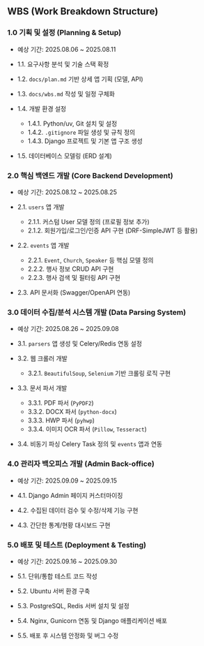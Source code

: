 ## WBS (Work Breakdown Structure)

### 1.0 기획 및 설정 (Planning & Setup)
- 예상 기간: 2025.08.06 ~ 2025.08.11

- 1.1. 요구사항 분석 및 기술 스택 확정
- 1.2. `docs/plan.md` 기반 상세 앱 기획 (모델, API)
- 1.3. `docs/wbs.md` 작성 및 일정 구체화
- 1.4. 개발 환경 설정
  - 1.4.1. Python/uv, Git 설치 및 설정
  - 1.4.2. `.gitignore` 파일 생성 및 규칙 정의
  - 1.4.3. Django 프로젝트 및 기본 앱 구조 생성
- 1.5. 데이터베이스 모델링 (ERD 설계)

### 2.0 핵심 백엔드 개발 (Core Backend Development)
- 예상 기간: 2025.08.12 ~ 2025.08.25

- 2.1. `users` 앱 개발
  - 2.1.1. 커스텀 User 모델 정의 (프로필 정보 추가)
  - 2.1.2. 회원가입/로그인/인증 API 구현 (DRF-SimpleJWT 등 활용)
- 2.2. `events` 앱 개발
  - 2.2.1. `Event`, `Church`, `Speaker` 등 핵심 모델 정의
  - 2.2.2. 행사 정보 CRUD API 구현
  - 2.2.3. 행사 검색 및 필터링 API 구현
- 2.3. API 문서화 (Swagger/OpenAPI 연동)

### 3.0 데이터 수집/분석 시스템 개발 (Data Parsing System)
- 예상 기간: 2025.08.26 ~ 2025.09.08

- 3.1. `parsers` 앱 생성 및 Celery/Redis 연동 설정
- 3.2. 웹 크롤러 개발
  - 3.2.1. `BeautifulSoup`, `Selenium` 기반 크롤링 로직 구현
- 3.3. 문서 파서 개발
  - 3.3.1. PDF 파서 (`PyPDF2`)
  - 3.3.2. DOCX 파서 (`python-docx`)
  - 3.3.3. HWP 파서 (`pyhwp`)
  - 3.3.4. 이미지 OCR 파서 (`Pillow`, `Tesseract`)
- 3.4. 비동기 파싱 Celery Task 정의 및 `events` 앱과 연동

### 4.0 관리자 백오피스 개발 (Admin Back-office)
- 예상 기간: 2025.09.09 ~ 2025.09.15

- 4.1. Django Admin 페이지 커스터마이징
- 4.2. 수집된 데이터 검수 및 수정/삭제 기능 구현
- 4.3. 간단한 통계/현황 대시보드 구현

### 5.0 배포 및 테스트 (Deployment & Testing)
- 예상 기간: 2025.09.16 ~ 2025.09.30

- 5.1. 단위/통합 테스트 코드 작성
- 5.2. Ubuntu 서버 환경 구축
- 5.3. PostgreSQL, Redis 서버 설치 및 설정
- 5.4. Nginx, Gunicorn 연동 및 Django 애플리케이션 배포
- 5.5. 배포 후 시스템 안정화 및 버그 수정
